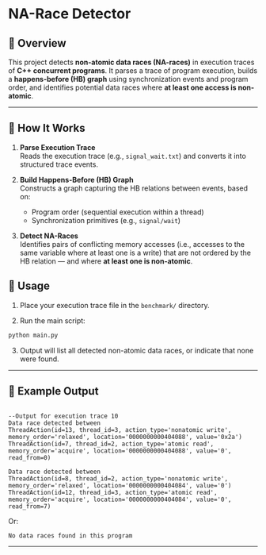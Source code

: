 # NA-Race Detector

## 🧠 Overview

This project detects **non-atomic data races (NA-races)** in execution traces of **C++ concurrent programs**. It parses a trace of program execution, builds a **happens-before (HB) graph** using synchronization events and program order, and identifies potential data races where **at least one access is non-atomic**.

---

## 🚀 How It Works

1. **Parse Execution Trace**  
   Reads the execution trace (e.g., `signal_wait.txt`) and converts it into structured trace events.

2. **Build Happens-Before (HB) Graph**  
   Constructs a graph capturing the HB relations between events, based on:
   - Program order (sequential execution within a thread)
   - Synchronization primitives (e.g., `signal/wait`)

3. **Detect NA-Races**  
   Identifies pairs of conflicting memory accesses (i.e., accesses to the same variable where at least one is a write) that are not ordered by the HB relation — and where **at least one is non-atomic**.

## 📌 Usage

1. Place your execution trace file in the `benchmark/` directory.

2. Run the main script:

```bash
python main.py
```

3. Output will list all detected non-atomic data races, or indicate that none were found.

---

## 🧪 Example Output

```

--Output for execution trace 10
Data race detected between
ThreadAction(id=13, thread_id=3, action_type='nonatomic write', memory_order='relaxed', location='0000000000404088', value='0x2a')
ThreadAction(id=7, thread_id=2, action_type='atomic read', memory_order='acquire', location='0000000000404088', value='0', read_from=0)

Data race detected between
ThreadAction(id=8, thread_id=2, action_type='nonatomic write', memory_order='relaxed', location='0000000000404084', value='0')
ThreadAction(id=12, thread_id=3, action_type='atomic read', memory_order='acquire', location='0000000000404084', value='0', read_from=7)

```

Or:

```
No data races found in this program
```

---

